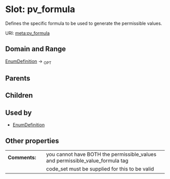 
# Slot: pv_formula


Defines the specific formula to be used to generate the permissible values.

URI: [meta:pv_formula](https://w3id.org/biolink/biolinkml/meta/pv_formula)


## Domain and Range

[EnumDefinition](EnumDefinition.md) ->  <sub>OPT</sub> 

## Parents


## Children


## Used by

 * [EnumDefinition](EnumDefinition.md)

## Other properties

|  |  |  |
| --- | --- | --- |
| **Comments:** | | you cannot have BOTH the permissible_values and permissible_value_formula tag |
|  | | code_set must be supplied for this to be valid |

